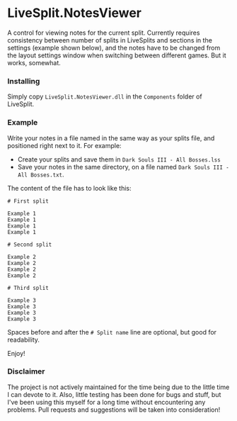 # LiveSplit.NotesViewer

A control for viewing notes for the current split.
Currently requires consistency between number of splits in LiveSplits and sections in the settings (example shown below), and the notes have to be changed from the layout settings window when switching between different games. But it works, somewhat.

### Installing

Simply copy `LiveSplit.NotesViewer.dll` in the `Components` folder of LiveSplit.

### Example

Write your notes in a file named in the same way as your splits file, and positioned right next to it. For example:

- Create your splits and save them in `Dark Souls III - All Bosses.lss`
- Save your notes in the same directory, on a file named `Dark Souls III - All Bosses.txt`.

The content of the file has to look like this:

```
# First split

Example 1
Example 1
Example 1
Example 1

# Second split

Example 2
Example 2
Example 2
Example 2

# Third split

Example 3
Example 3
Example 3
Example 3
```

Spaces before and after the `# Split name` line are optional, but good for readability.

Enjoy!

### Disclaimer

The project is not actively maintained for the time being due to the little time I can devote to it. 
Also, little testing has been done for bugs and stuff, but I've been using this myself for a long time
without encountering any problems. Pull requests and suggestions will be taken into consideration!